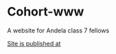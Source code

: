 # Cohort-www

A website for Andela class 7 fellows

[Site is published at](http://andela-abankole.github.io/cohort-www.)
